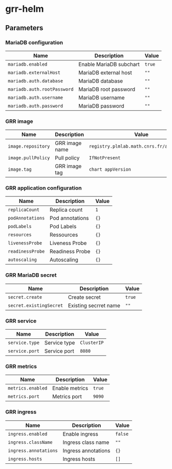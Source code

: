 # grr-helm

## Parameters

### MariaDB configuration

| Name                        | Description             | Value  |
| --------------------------- | ----------------------- | ------ |
| `mariadb.enabled`           | Enable MariaDB subchart | `true` |
| `mariadb.externalHost`      | MariaDB external host   | `""`   |
| `mariadb.auth.database`     | MariaDB database        | `""`   |
| `mariadb.auth.rootPassword` | MariaDB root password   | `""`   |
| `mariadb.auth.username`     | MariaDB username        | `""`   |
| `mariadb.auth.password`     | MariaDB password        | `""`   |

### GRR image

| Name               | Description    | Value                                      |
| ------------------ | -------------- | ------------------------------------------ |
| `image.repository` | GRR image name | `registry.plmlab.math.cnrs.fr/anf2024/grr` |
| `image.pullPolicy` | Pull policy    | `IfNotPresent`                             |
| `image.tag`        | GRR image tag  | `chart appVersion`                         |

### GRR application configuration

| Name             | Description     | Value |
| ---------------- | --------------- | ----- |
| `replicaCount`   | Replica count   | `1`   |
| `podAnnotations` | Pod annotations | `{}`  |
| `podLabels`      | Pod Labels      | `{}`  |
| `resources`      | Ressources      | `{}`  |
| `livenessProbe`  | Liveness Probe  | `{}`  |
| `readinessProbe` | Readiness Probe | `{}`  |
| `autoscaling`    | Autoscaling     | `{}`  |

### GRR MariaDB secret

| Name                    | Description           | Value  |
| ----------------------- | --------------------- | ------ |
| `secret.create`         | Create secret         | `true` |
| `secret.existingSecret` | Existing secrret name | `""`   |

### GRR service

| Name           | Description  | Value       |
| -------------- | ------------ | ----------- |
| `service.type` | Service type | `ClusterIP` |
| `service.port` | Service port | `8080`      |

### GRR metrics

| Name              | Description    | Value  |
| ----------------- | -------------- | ------ |
| `metrics.enabled` | Enable metrics | `true` |
| `metrics.port`    | Metrics port   | `9090` |

### GRR ingress

| Name                  | Description         | Value   |
| --------------------- | ------------------- | ------- |
| `ingress.enabled`     | Enable ingress      | `false` |
| `ingress.className`   | Ingress class name  | `""`    |
| `ingress.annotations` | Ingress annotations | `{}`    |
| `ingress.hosts`       | Ingress hosts       | `[]`    |
